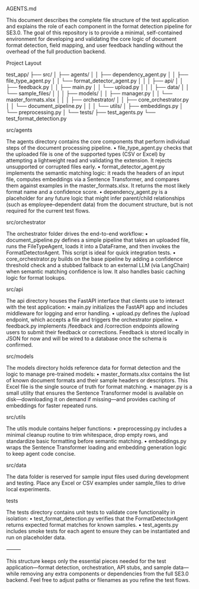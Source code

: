 AGENTS.md

This document describes the complete file structure of the test application and explains the role of each component in the format detection pipeline for SE3.0. The goal of this repository is to provide a minimal, self-contained environment for developing and validating the core logic of document format detection, field mapping, and user feedback handling without the overhead of the full production backend.

Project Layout

test_app/
├── src/
│   ├── agents/
│   │   ├── dependency_agent.py
│   │   ├── file_type_agent.py
│   │   └── format_detector_agent.py
│   │
│   ├── api/
│   │   ├── feedback.py
│   │   ├── main.py
│   │   └── upload.py
│   │
│   ├── data/
│   │   └── sample_files/
│   │
│   ├── models/
│   │   ├── manager.py
│   │   └── master_formats.xlsx
│   │
│   ├── orchestrator/
│   │   ├── core_orchestrator.py
│   │   └── document_pipeline.py
│   │
│   └── utils/
│       ├── embeddings.py
│       └── preprocessing.py
│
└── tests/
    ├── test_agents.py
    └── test_format_detection.py

src/agents

The agents directory contains the core components that perform individual steps of the document processing pipeline.
	•	file_type_agent.py checks that the uploaded file is one of the supported types (CSV or Excel) by attempting a lightweight read and validating the extension. It rejects unsupported or corrupted files early.
	•	format_detector_agent.py implements the semantic matching logic: it reads the headers of an input file, computes embeddings via a Sentence Transformer, and compares them against examples in the master_formats.xlsx. It returns the most likely format name and a confidence score.
	•	dependency_agent.py is a placeholder for any future logic that might infer parent/child relationships (such as employee–dependent data) from the document structure, but is not required for the current test flows.

src/orchestrator

The orchestrator folder drives the end-to-end workflow:
	•	document_pipeline.py defines a simple pipeline that takes an uploaded file, runs the FileTypeAgent, loads it into a DataFrame, and then invokes the FormatDetectorAgent. This script is ideal for quick integration tests.
	•	core_orchestrator.py builds on the base pipeline by adding a confidence threshold check and a stubbed fallback to an external LLM (via LangChain) when semantic matching confidence is low. It also handles basic caching logic for format lookups.

src/api

The api directory houses the FastAPI interface that clients use to interact with the test application:
	•	main.py initializes the FastAPI app and includes middleware for logging and error handling.
	•	upload.py defines the /upload endpoint, which accepts a file and triggers the orchestrator pipeline.
	•	feedback.py implements /feedback and /correction endpoints allowing users to submit their feedback or corrections. Feedback is stored locally in JSON for now and will be wired to a database once the schema is confirmed.

src/models

The models directory holds reference data for format detection and the logic to manage pre-trained models:
	•	master_formats.xlsx contains the list of known document formats and their sample headers or descriptors. This Excel file is the single source of truth for format matching.
	•	manager.py is a small utility that ensures the Sentence Transformer model is available on disk—downloading it on demand if missing—and provides caching of embeddings for faster repeated runs.

src/utils

The utils module contains helper functions:
	•	preprocessing.py includes a minimal cleanup routine to trim whitespace, drop empty rows, and standardize basic formatting before semantic matching.
	•	embeddings.py wraps the Sentence Transformer loading and embedding generation logic to keep agent code concise.

src/data

The data folder is reserved for sample input files used during development and testing. Place any Excel or CSV examples under sample_files to drive local experiments.

tests

The tests directory contains unit tests to validate core functionality in isolation:
	•	test_format_detection.py verifies that the FormatDetectorAgent returns expected format matches for known samples.
	•	test_agents.py includes smoke tests for each agent to ensure they can be instantiated and run on placeholder data.

⸻

This structure keeps only the essential pieces needed for the test application—format detection, orchestration, API stubs, and sample data—while removing any extra components or dependencies from the full SE3.0 backend. Feel free to adjust paths or filenames as you refine the test flows.
